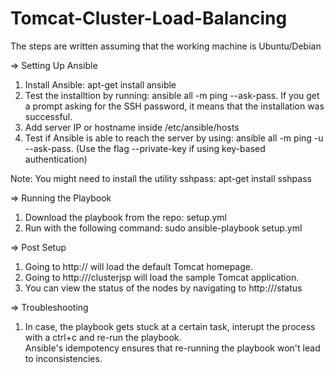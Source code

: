 # Tomcat-Cluster-Load-Balancing

The steps are written assuming that the working machine is Ubuntu/Debian

=> Setting Up Ansible  
1) Install Ansible: apt-get install ansible  
2) Test the installtion by running: ansible all -m ping --ask-pass. If you get a prompt asking for the SSH password, it means that the installation was successful.  
3) Add server IP or hostname inside /etc/ansible/hosts  
4) Test if Ansible is able to reach the server by using: ansible all -m ping -u <server-username> --ask-pass. (Use the flag --private-key if using key-based authentication)  

Note: You might need to install the utility sshpass: apt-get install sshpass

=> Running the Playbook  
1) Download the playbook from the repo: setup.yml  
2) Run with the following command: sudo ansible-playbook setup.yml  

=> Post Setup  
1) Going to http://<server-ip> will load the default Tomcat homepage.  
2) Going to http://<server-ip>/clusterjsp will load the sample Tomcat application.  
2) You can view the status of the nodes by navigating to http://<server-ip>/status  

=> Troubleshooting  
1) In case, the playbook gets stuck at a certain task, interupt the process with a ctrl+c and re-run the playbook.  
Ansible's idempotency ensures that re-running the playbook won't lead to inconsistencies.  

